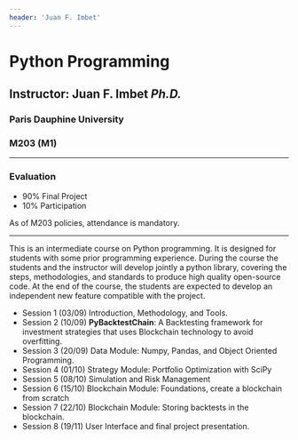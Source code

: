 ```yaml
---
header: 'Juan F. Imbet'
---
```

# Python Programming

## Instructor: Juan F. Imbet *Ph.D.*
### Paris Dauphine University
### M203 (M1)

---
### Evaluation

- 90% Final Project
- 10% Participation

As of M203 policies, attendance is mandatory. 

---

This is an intermediate course on Python programming. It is designed for students with some prior programming experience. During the course the students and the instructor will develop jointly a python library, covering the steps, methodologies, and standards to produce high quality open-source code. At the end of the course, the students are expected to develop an independent new feature compatible with the project.

- Session 1 (03/09) Introduction, Methodology, and Tools.
- Session 2 (10/09)  **PyBacktestChain**: A Backtesting framework for investment strategies that uses Blockchain technology to avoid overfitting.
- Session 3 (20/09) Data Module: Numpy, Pandas, and Object Oriented Programming.
- Session 4 (01/10) Strategy Module: Portfolio Optimization with SciPy
- Session 5 (08/10) Simulation and Risk Management
- Session 6 (15/10) Blockchain Module: Foundations, create a blockchain from scratch
- Session 7 (22/10) Blockchain Module: Storing backtests in the blockchain.
- Session 8 (19/11) User Interface and final project presentation.
